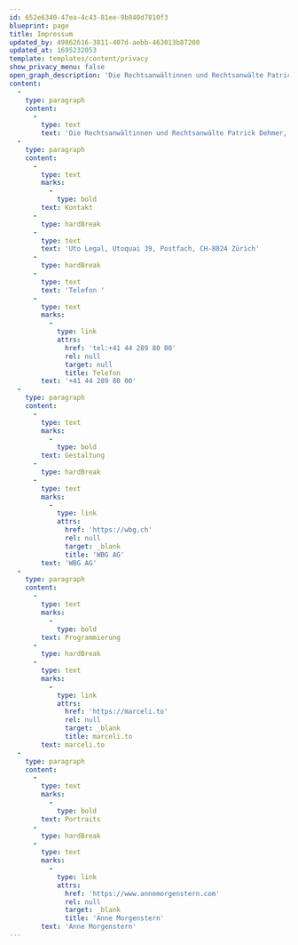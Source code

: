 ```yaml
---
id: 652e6340-47ea-4c43-81ee-9b840d7810f3
blueprint: page
title: Impressum
updated_by: 49862616-3811-407d-aebb-463013b87200
updated_at: 1695232053
template: templates/content/privacy
show_privacy_menu: false
open_graph_description: 'Die Rechtsanwältinnen und Rechtsanwälte Patrick Dehmer, Stephan W. Feierabend, Dr. Annatina Menn, Dr. Marco Neeser, Gianandrea Prader und Dr. Alesch Staehelin sind gemeinsam verantwortlich für den Inhalt dieser Website.'
content:
  -
    type: paragraph
    content:
      -
        type: text
        text: 'Die Rechtsanwältinnen und Rechtsanwälte Patrick Dehmer, Stephan W. Feierabend, Dr. Annatina Menn, Dr. Marco Neeser, Gianandrea Prader und Dr. Alesch Staehelin sind gemeinsam verantwortlich für den Inhalt dieser Website.'
  -
    type: paragraph
    content:
      -
        type: text
        marks:
          -
            type: bold
        text: Kontakt
      -
        type: hardBreak
      -
        type: text
        text: 'Uto Legal, Utoquai 39, Postfach, CH-8024 Zürich'
      -
        type: hardBreak
      -
        type: text
        text: 'Telefon '
      -
        type: text
        marks:
          -
            type: link
            attrs:
              href: 'tel:+41 44 289 80 00'
              rel: null
              target: null
              title: Telefon
        text: '+41 44 289 80 00'
  -
    type: paragraph
    content:
      -
        type: text
        marks:
          -
            type: bold
        text: Gestaltung
      -
        type: hardBreak
      -
        type: text
        marks:
          -
            type: link
            attrs:
              href: 'https://wbg.ch'
              rel: null
              target: _blank
              title: 'WBG AG'
        text: 'WBG AG'
  -
    type: paragraph
    content:
      -
        type: text
        marks:
          -
            type: bold
        text: Programmierung
      -
        type: hardBreak
      -
        type: text
        marks:
          -
            type: link
            attrs:
              href: 'https://marceli.to'
              rel: null
              target: _blank
              title: marceli.to
        text: marceli.to
  -
    type: paragraph
    content:
      -
        type: text
        marks:
          -
            type: bold
        text: Portraits
      -
        type: hardBreak
      -
        type: text
        marks:
          -
            type: link
            attrs:
              href: 'https://www.annemorgenstern.com'
              rel: null
              target: _blank
              title: 'Anne Morgenstern'
        text: 'Anne Morgenstern'
---
```

